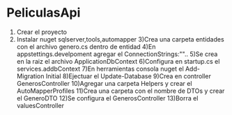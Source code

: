 # PeliculasApi

1) Crear el proyecto
2) Instalar  nuget sqlserver,tools,automapper
3)Crea una carpeta entidades con el archivo genero.cs dentro de entidad
4)En appstettings.develpoment agregar  el ConnectionStrings:""..
5)Se crea en la raiz el archivo ApplicationDbContext
6)Configura en startup.cs el services.addbContext
7)En herramientas  consola nuget el Add-Migration Initial
8)Ejectuar el Update-Database
9)Crea en controller GenerosController
10)Agregar una carpeta Helpers y crear el AutoMapperProfiles
11)Crea una carpeta con el nombre de DTOs y crear el GeneroDTO
12)Se configura el GenerosController
13)Borra el valuesController
